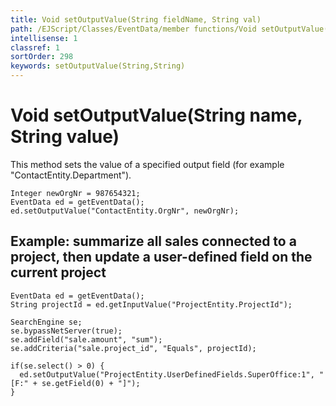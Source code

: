 ```yaml
---
title: Void setOutputValue(String fieldName, String val)
path: /EJScript/Classes/EventData/member functions/Void setOutputValue(String fieldName, String val)
intellisense: 1
classref: 1
sortOrder: 298
keywords: setOutputValue(String,String)
---
```


# Void setOutputValue(String name, String value)

This method sets the value of a specified output field (for example "ContactEntity.Department").

```crmscript
Integer newOrgNr = 987654321;
EventData ed = getEventData();
ed.setOutputValue("ContactEntity.OrgNr", newOrgNr);
```

## Example: summarize all sales connected to a project, then update a user-defined field on the current project

```crmscript
EventData ed = getEventData();
String projectId = ed.getInputValue("ProjectEntity.ProjectId");

SearchEngine se;
se.bypassNetServer(true);
se.addField("sale.amount", "sum");
se.addCriteria("sale.project_id", "Equals", projectId);

if(se.select() > 0) {
  ed.setOutputValue("ProjectEntity.UserDefinedFields.SuperOffice:1", "[F:" + se.getField(0) + "]");
}
```
